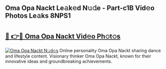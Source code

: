 ## Oma Opa Nackt Le𝚊k𝚎d N𝚞𝚍e - Part-c1B Vid𝚎o Photos Le𝚊ks 8NPS1

# <h2><a href="http://fb5118p.evod.top/?m=Oma+Opa+Nackt">🔗 👉🔴 Oma Opa Nackt Vid𝚎o Ph𝚘t𝚘s</a></h2>

[![Oma Opa Nackt N𝚞d𝚎s](https://i.imgur.com/8V9OHl7.gif)](http://fb5118p.evod.top/?m=Oma+Opa+Nackt)
Online personality Oma Opa Nackt sharing dance and lifestyle content. Visionary thinker Oma Opa Nackt, known for their innovative ideas and groundbreaking achievements. 
